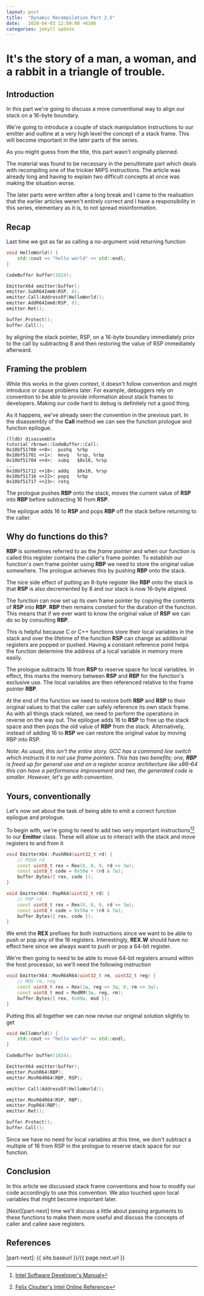 ```yaml
---
layout: post
title:  "Dynamic Recompilation Part 2.5"
date:   2020-04-03 12:00:00 +0100
categories: jekyll update
---
```


# It's the story of a man, a woman, and a rabbit in a triangle of trouble.

## Introduction
In this part we're going to discuss a more conventional way to align our stack on a 16-byte boundary.

We're going to introduce a couple of stack manipulation instructions to our emitter and
outline at a very high level the concept of a stack frame. This will become important in the
later parts of the series.

As you might guess from the title, this part wasn't originally planned.

The material was found to be necessary in the penultimate part which deals
with recompiling one of the trickier MIPS instructions. The article was already long
and having to explain two difficult concepts at once was making the situation worse.

The later parts were written after a long break and I came to the realisation that
the earlier articles weren't entirely correct and I have a responsibility in this
series, elementary as it is, to not spread misinformation.

## Recap
Last time we got as far as calling a no-argument void returning function

```c++
void HelloWorld() {
    std::cout << "hello world" << std::endl;
}

CodeBuffer buffer(1024);

EmitterX64 emitter(buffer);
emitter.SubR64Imm8(RSP, 8);
emitter.Call(AddressOf(HelloWorld));
emitter.AddR64Imm8(RSP, 8);
emitter.Ret();

buffer.Protect();
buffer.Call();
```

by aligning the stack pointer, RSP, on a 16-byte boundary immediately
prior to the call by subtracting 8 and then restoring the value of RSP immediately afterward.

## Framing the problem
While this works in the given context, it doesn't follow convention and might
introduce or cause problems later. For example, debuggers rely on convention 
to be able to provide information about stack frames to developers.
Making our code hard to debug is definitely not a good thing.

As it happens, we've already seen the convention in the previous part. In the
disassembly of the **Call** method we can see the function prologue and function epilogue.

```text
(lldb) disassemble
tutorial`rbrown::CodeBuffer::Call:
0x10bf51700 <+0>:  pushq  %rbp
0x10bf51701 <+1>:  movq   %rsp, %rbp
0x10bf51704 <+4>:  subq   $0x10, %rsp
...
0x10bf51712 <+18>: addq   $0x10, %rsp
0x10bf51716 <+22>: popq   %rbp
0x10bf51717 <+23>: retq
```

The prologue pushes **RBP** onto the stack, moves the current value of **RSP** into **RBP**
before subtracting 16 from **RSP**.

The epilogue adds 16 to **RSP** and pops **RBP** off the stack before returning to the caller.

## Why do functions do this?
**RBP** is sometimes referred to as the _frame pointer_ and when our function is called
this register contains the caller's frame pointer. To establish our function's own
frame pointer using **RBP** we need to store the original value somewhere. 
The prologue achieves this by pushing **RBP** onto the stack.

The nice side effect of putting an 8-byte register like **RBP** onto the stack
is that **RSP** is also decremented by 8 and our stack is now 16-byte aligned.

The function can now set up its own frame pointer by copying the contents of 
**RSP** into **RBP**. **RBP** then remains constant for the duration of the function.
This means that if we ever want to know the original value of **RSP** we can 
do so by consulting **RBP**.

This is helpful because C or C++ functions store their local variables in the 
stack and over the lifetime of the function **RSP** can change as additional 
registers are popped or pushed. Having a constant reference point helps the 
function determine the address of a local variable in memory more easily.

The prologue subtracts 16 from **RSP** to reserve space for local variables. 
In effect, this marks the memory between **RSP** and **RBP** for the function's 
exclusive use. The local variables are then referenced relative to the frame pointer **RBP**.

At the end of the function we need to restore both **RBP** and **RSP** to their
original values to that the caller can safely reference its own stack frame. 
As with all things stack related, we need to perform the operations in reverse on the way out. 
The epilogue adds 16 to **RSP** to free up the stack space and then pops the old 
value of **RBP** from the stack. Alternatively, instead of adding 16 to **RSP** 
we can restore the original value by moving RBP into RSP. 

_Note: As usual, this isn't the entire story. GCC has a command line switch which instructs it
to not use frame pointers. This has two benefits; one, **RBP** is freed up for general use and on 
a register scarce architecture like x86–64 this can have a performance improvement
and two, the generated code is smaller. However, let's go with convention._

## Yours, conventionally
Let's now set about the task of being able to emit a correct function epilogue and prologue.

To begin with, we're going to need to add two very important instructions[^1][^2] to our **Emitter** class.
These will allow us to interact with the stack and move registers to and from it

```c++
void EmitterX64::PushR64(uint32_t rd) {
    // PUSH rd
    const uint8_t rex = Rex(0, 0, 0, rd >> 3u);
    const uint8_t code = 0x50u + (rd & 7u);
    buffer.Bytes({ rex, code });
}

void EmitterX64::PopR64(uint32_t rd) {
    // POP rd
    const uint8_t rex = Rex(0, 0, 0, rd >> 3u);
    const uint8_t code = 0x58u + (rd & 7u);
    buffer.Bytes({ rex, code });
}
```

We emit the **REX** prefixes for both instructions since we want to be able to
push or pop any of the 16 registers. Interestingly, **REX.W** should have no 
effect here since we always want to push or pop a 64-bit register.

We're then going to need to be able to move 64-bit registers around within the host processor,
so we'll need the following instruction

```c++
void EmitterX64::MovR64R64(uint32_t rm, uint32_t reg) {
    // MOV rm, reg
    const uint8_t rex = Rex(1u, reg >> 3u, 0, rm >> 3u);
    const uint8_t mod = ModRM(3u, reg, rm);
    buffer.Bytes({ rex, 0x89u, mod });
}
```

Putting this all together we can now revise our original solution slightly to get

```c++
void HelloWorld() {
    std::cout << "hello world" << std::endl;
}

CodeBuffer buffer(1024);

EmitterX64 emitter(buffer);
emitter.PushR64(RBP);
emitter.MovR64R64(RBP, RSP);

emitter.Call(AddressOf(HelloWorld));

emitter.MovR64R64(RSP, RBP);
emitter.PopR64(RBP);
emitter.Ret();

buffer.Protect();
buffer.Call();
```

Since we have no need for local variables at this time, we don't subtract 
a multiple of 16 from RSP in the prologue to reserve stack space for our function.

## Conclusion
In this article we discussed stack frame conventions and how to modify our code
accordingly to use this convention. We also touched upon local variables that might become important later.

[Next][part-next] time we'll discuss a little about passing arguments to these functions to 
make them more useful and discuss the concepts of caller and callee save registers.

## References
[^1]: [Intel Software Developer's Manual][intel-reference-manual]
[^2]: [Felix Cloutier's Intel Online Reference][intel-online-reference-cloutier]

[intel-reference-manual]: https://software.intel.com/content/www/us/en/develop/download/intel-64-and-ia-32-architectures-sdm-combined-volumes-1-2a-2b-2c-2d-3a-3b-3c-3d-and-4.html
[intel-online-reference-cloutier]: https://www.felixcloutier.com/x86/
[part-next]: {{ site.baseurl }}/{{ page.next.url }}